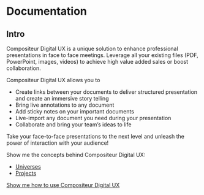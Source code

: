 # Documentation

## Intro 

Compositeur Digital UX is a unique solution to enhance professional presentations in face to face meetings. 
Leverage all your existing files (PDF, PowerPoint, images, videos) to achieve high value added sales or boost collaboration.

Compositeur Digital UX allows you to 
* Create links between your documents to deliver structured presentation and create an immersive story telling
* Bring live annotations to any document
* Add sticky notes on your important documents
* Live-import any document you need during your presentation
* Collaborate and bring your team’s ideas to life

Take your face-to-face presentations to the next level and unleash the power of interaction with your audience!

Show me the concepts behind Compositeur Digital UX:
* [Universes](../using_compositeur/universe_concept.md)
* [Projects](../using_compositeur/project_concept.md)

[Show me how to use Compositeur Digital UX](../using_compositeur/navigation.md)

